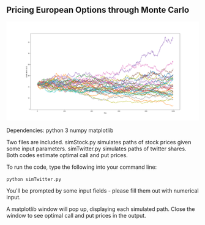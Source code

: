 
## Pricing European Options through Monte Carlo

![example output](example.png)

Dependencies:
python 3
numpy
matplotlib

Two files are included. simStock.py simulates paths of stock prices given some input parameters. simTwitter.py simulates paths of twitter shares. Both codes estimate optimal call and put prices.


To run the code, type the following into your command line:

`python simTwitter.py`

You'll be prompted by some input fields - please fill them out with numerical input.

A matplotlib window will pop up, displaying each simulated path. Close the window to see optimal call and put prices in the output.
